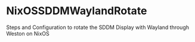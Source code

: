 # NixOSSDDMWaylandRotate
Steps and Configuration to rotate the SDDM Display with Wayland through Weston on NixOS
